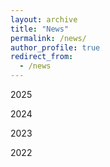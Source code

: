 ```yaml
---
layout: archive
title: "News"
permalink: /news/
author_profile: true
redirect_from:
  - /news
--- 
```


2025

2024

2023

2022
